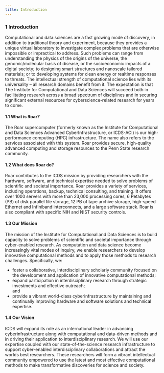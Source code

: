 ```yaml
---
title: Introduction
---
```


### 1 Introduction

Computational and data sciences are a fast growing mode of discovery, in addition to traditional theory and experiment, because they provides a unique virtual laboratory to investigate complex problems that are otherwise impossible or impractical to address. Such problems can range from understanding the physics of the origins of the universe, the genomic/molecular basis of disease, or the socioeconomic impacts of a digital society; to designing smart structures and nanoscale tailored materials; or to developing systems for clean energy or realtime responses to threats. The intellectual strength of computational science lies with its universality – all research domains benefit from it. The expectation is that The Institute for Computational and Data Sciences will succeed both in facilitating research across a broad spectrum of disciplines and in securing significant external resources for cyberscience-related research for years to come.  

#### 1.1 What is Roar?

The Roar supercomputer (formerly known as the Institute for Computational and Data Sciences Advanced CyberInfrastructure, or ICDS-ACI) is our high-performance computing (HPC) infrastructure. The name also refers to the services associated with this system. Roar provides secure, high-quality advanced computing and storage resources to the Penn State research community.

#### 1.2 What does Roar do?

Roar contributes to the ICDS mission by providing researchers with the hardware, software, and technical expertise needed to solve problems of scientific and societal importance. Roar provides a variety of services, including operations, backup, technical consulting, and training. It offers over 1000 servers with more than 23,000 processing cores, 6 Petabytes (PB) of disk parallel file storage, 12 PB of tape archive storage, high-speed Ethernet and Infiniband interconnects, and a large software stack. Roar is also compliant with specific NIH and NIST security controls.

#### 1.3 Our Mission

The mission of the Institute for Computational and Data Sciences is to build capacity to solve problems of scientific and societal importance through cyber-enabled research. As computation and data science become increasingly vital modes of inquiry, we enable researchers to develop innovative computational methods and to apply those methods to research challenges. Specifically, we:

*   foster a collaborative, interdisciplinary scholarly community focused on the development and application of innovative computational methods;
*   expand participation in interdisciplinary research through strategic investments and effective outreach;  
    and
*   provide a vibrant world-class cyberinfrastructure by maintaining and continually improving hardware and software solutions and technical expertise.
 

#### 1.4 Our Vision

ICDS will expand its role as an international leader in advancing cyberinfrastructure along with computational and data-driven methods and in driving their application to interdisciplinary research. We will use our expertise coupled with our state-of-the-science research infrastructure to support cyber-enabled interdisciplinary collaborations and attract the worlds best researchers. These researchers will form a vibrant intellectual community empowered to use the latest and most effective computational methods to make transformative discoveries for science and society.

